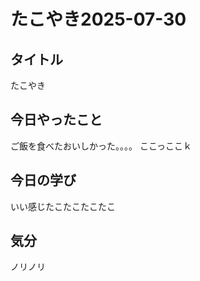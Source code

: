 # たこやき2025-07-30


## タイトル
たこやき

## 今日やったこと
ご飯を食べたおいしかった。。。。
ここっここｋ

## 今日の学び
いい感じたこたこたこたこ

## 気分
ノリノリ

